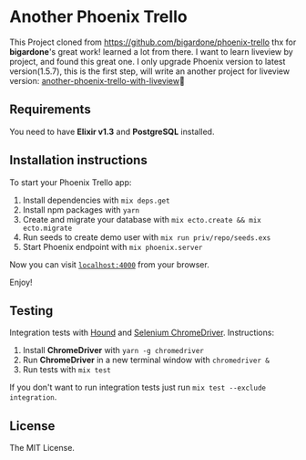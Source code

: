 # Another Phoenix Trello
This Project cloned from https://github.com/bigardone/phoenix-trello
thx for **bigardone**'s great work! learned a lot from there.
I want to learn liveview by project, and found this great one.
I only upgrade Phoenix version to latest version(1.5.7),
this is the first step, will write an another project for liveview version:
[another-phoenix-trello-with-liveview](https://github.com/flyingalex/another-phoenix-trello-with-liveview)🐶

## Requirements
You need to have **Elixir v1.3** and **PostgreSQL** installed.

## Installation instructions
To start your Phoenix Trello app:

  1. Install dependencies with `mix deps.get`
  2. Install npm packages with `yarn`
  3. Create and migrate your database with `mix ecto.create && mix ecto.migrate`
  4. Run seeds to create demo user with `mix run priv/repo/seeds.exs`
  5. Start Phoenix endpoint with `mix phoenix.server`

Now you can visit [`localhost:4000`](http://localhost:4000) from your browser.

Enjoy!

## Testing
Integration tests with [Hound](https://github.com/HashNuke/hound) and [Selenium ChromeDriver](https://github.com/SeleniumHQ/selenium/wiki/ChromeDriver). Instructions:

  1. Install **ChromeDriver** with `yarn -g chromedriver`
  2. Run **ChromeDriver** in a new terminal window with `chromedriver &`
  3. Run tests with `mix test`

If you don't want to run integration tests just run `mix test --exclude integration`.

## License

The MIT License.
